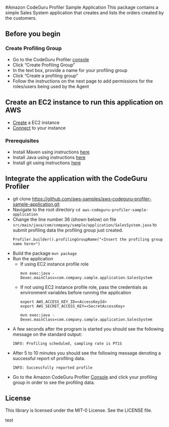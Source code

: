 #Amazon CodeGuru Profiler Sample Application
This package contains a simple Sales System application that creates and lists the orders created by the customers.

## Before you begin
### Create Profiling Group
* Go to the CodeGuru Profiler [console](https://console.aws.amazon.com/codeguru/profiler/)
* Click “Create Profiling Group”
* In the text box, provide a name for your profiling group
* Click “Create a profiling group”
* Follow the instructions on the next page to add permissions for the roles/users being used by the Agent

## Create an EC2 instance to run this application on AWS
* [Create](https://docs.aws.amazon.com/AWSEC2/latest/UserGuide/launching-instance.html) a EC2 instance
* [Connect](https://docs.aws.amazon.com/AWSEC2/latest/UserGuide/AccessingInstances.html) to your instance

### Prerequisites
* Install Maven using instructions [here](http://maven.apache.org/)
* Install Java using instructions [here](https://docs.aws.amazon.com/sdk-for-java/v2/developer-guide/setup-install.html#java-dg-java-env)
* Install git using instructions [here](https://git-scm.com/downloads)

## Integrate the application with the CodeGuru Profiler
* git clone https://github.com/aws-samples/aws-codeguru-profiler-sample-application.git
* Navigate to the root directory `cd aws-codeguru-profiler-sample-application`
* Change the line number 36 (shown below) on file `src/main/java/com/company/sample/application/SalesSystem.java` to submit profiling data the profiling group just created.
    ```
    Profiler.builder().profilingGroupName("<Insert the profiling group name here>")
    ```
* Build the package ``mvn package``
* Run the application
  * If using EC2 instance profile role
    ```
    mvn exec:java -Dexec.mainClass=com.company.sample.application.SalesSystem
    ```
  * If not using EC2 instance profile role, pass the credentials as environment variables before running the application
    ```
    export AWS_ACCESS_KEY_ID=<AccessKeyId>
    export AWS_SECRET_ACCESS_KEY=<SecretAccessKey>

    mvn exec:java -Dexec.mainClass=com.company.sample.application.SalesSystem
    ```
* A few seconds after the program is started you should see the following message on the standard output:
    ```
    INFO: Profiling scheduled, sampling rate is PT1S
    ```
* After 5 to 10 minutes you should see the following message denoting a successful report of profiling data.
    ```
    INFO: Successfully reported profile
    ```
* Go to the Amazon CodeGuru Profiler [Console](https://console.aws.amazon.com/codeguru/profiler/) and click your profiling group in order to see the profiling data.

## License

This library is licensed under the MIT-0 License. See the LICENSE file.


test
